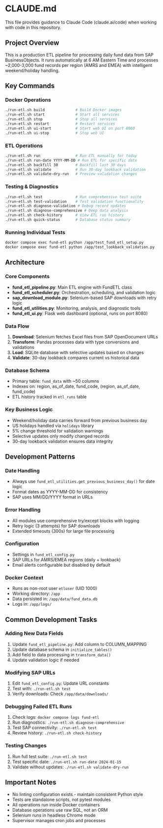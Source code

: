 # CLAUDE.md

This file provides guidance to Claude Code (claude.ai/code) when working with code in this repository.

## Project Overview

This is a production ETL pipeline for processing daily fund data from SAP BusinessObjects. It runs automatically at 6 AM Eastern Time and processes ~2,000-3,000 fund records per region (AMRS and EMEA) with intelligent weekend/holiday handling.

## Key Commands

### Docker Operations
```bash
./run-etl.sh build              # Build Docker images
./run-etl.sh start              # Start all services
./run-etl.sh stop               # Stop all services
./run-etl.sh restart            # Restart services
./run-etl.sh ui-start           # Start web UI on port 8080
./run-etl.sh ui-stop            # Stop web UI
```

### ETL Operations
```bash
./run-etl.sh run                # Run ETL manually for today
./run-etl.sh run-date YYYY-MM-DD # Run ETL for specific date
./run-etl.sh backfill 30        # Backfill last 30 days
./run-etl.sh validate           # Run 30-day lookback validation
./run-etl.sh validate-dry-run   # Preview validation changes
```

### Testing & Diagnostics
```bash
./run-etl.sh test               # Run comprehensive test suite
./run-etl.sh test-validation    # Test validation functionality
./run-etl.sh diagnose-validation # Debug record updates
./run-etl.sh diagnose-comprehensive # Deep data analysis
./run-etl.sh check-history      # View ETL run history
./run-etl.sh quick-status       # Database status summary
```

### Running Individual Tests
```bash
docker compose exec fund-etl python /app/test_fund_etl_setup.py
docker compose exec fund-etl python /app/test_lookback_validation.py
```

## Architecture

### Core Components
- **fund_etl_pipeline.py**: Main ETL engine with FundETL class
- **fund_etl_scheduler.py**: Orchestration, scheduling, and validation logic
- **sap_download_module.py**: Selenium-based SAP downloads with retry logic
- **fund_etl_utilities.py**: Monitoring, analysis, and diagnostic tools
- **fund_etl_ui.py**: Flask web dashboard (optional, runs on port 8080)

### Data Flow
1. **Download**: Selenium fetches Excel files from SAP OpenDocument URLs
2. **Transform**: Pandas processes data with type conversions and validations
3. **Load**: SQLite database with selective updates based on changes
4. **Validate**: 30-day lookback compares current vs historical data

### Database Schema
- Primary table: `fund_data` with ~50 columns
- Indexes on: region, as_of_date, fund_code, (region, as_of_date, fund_code)
- ETL history tracked in `etl_runs` table

### Key Business Logic
- Weekend/holiday data carries forward from previous business day
- US holidays handled via `holidays` library
- 5% change threshold for validation warnings
- Selective updates only modify changed records
- 30-day lookback validation ensures data integrity

## Development Patterns

### Date Handling
- Always use `fund_etl_utilities.get_previous_business_day()` for date logic
- Format dates as YYYY-MM-DD for consistency
- SAP uses MM/DD/YYYY format in URLs

### Error Handling
- All modules use comprehensive try/except blocks with logging
- Retry logic (3 attempts) for SAP downloads
- Extended timeouts (300s) for large file processing

### Configuration
- Settings in `fund_etl_config.py`
- SAP URLs for AMRS/EMEA regions (daily + lookback)
- Email alerts configurable but disabled by default

### Docker Context
- Runs as non-root user `etluser` (UID 1000)
- Working directory: `/app`
- Data persisted in: `/app/data/fund_data.db`
- Logs in: `/app/logs/`

## Common Development Tasks

### Adding New Data Fields
1. Update `fund_etl_pipeline.py`: Add column to COLUMN_MAPPING
2. Update database schema in `initialize_tables()` 
3. Add field to data processing in `transform_data()`
4. Update validation logic if needed

### Modifying SAP URLs
1. Edit `fund_etl_config.py`: Update URL constants
2. Test with: `./run-etl.sh test`
3. Verify downloads: Check `/app/data/downloads/`

### Debugging Failed ETL Runs
1. Check logs: `docker compose logs fund-etl`
2. Run diagnostics: `./run-etl.sh diagnose-comprehensive`
3. Test SAP connectivity: `./run-etl.sh test`
4. Review history: `./run-etl.sh check-history`

### Testing Changes
1. Run full test suite: `./run-etl.sh test`
2. Test specific date: `./run-etl.sh run-date 2024-01-15`
3. Validate without updates: `./run-etl.sh validate-dry-run`

## Important Notes

- No linting configuration exists - maintain consistent Python style
- Tests are standalone scripts, not pytest modules
- All operations run inside Docker containers
- Database operations use raw SQL, not an ORM
- Selenium runs in headless Chrome mode
- Supervisor manages cron jobs and processes